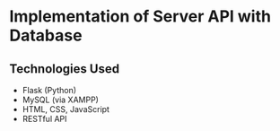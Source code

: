 # Implementation of Server API with Database

## Technologies Used
- Flask (Python)
- MySQL (via XAMPP)
- HTML, CSS, JavaScript
- RESTful API



